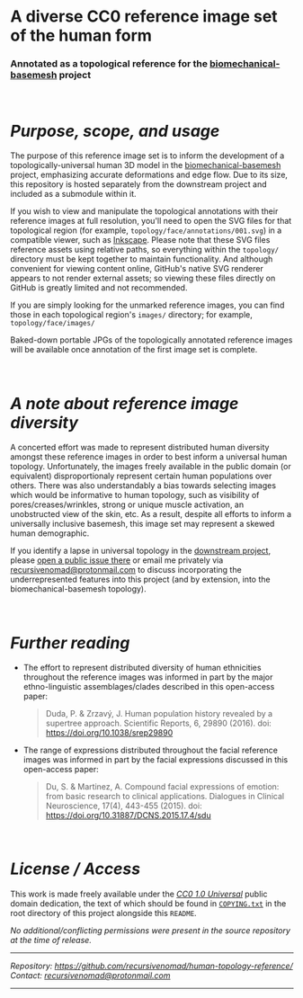 **A diverse CC0 reference image set of the human form**
=======================================================

### Annotated as a topological reference for the [biomechanical-basemesh][URL-basemesh] project

&nbsp;



***Purpose, scope, and usage***
===============================

The purpose of this reference image set is to inform the development of a topologically-universal human 3D model in the [biomechanical-basemesh][URL-basemesh] project, emphasizing accurate deformations and edge flow.
Due to its size, this repository is hosted separately from the downstream project and included as a submodule within it.

If you wish to view and manipulate the topological annotations with their reference images at full resolution, you'll need to open the SVG files for that topological region (for example, `topology/face/annotations/001.svg`) in a compatible viewer, such as [Inkscape][URL-Inkscape].
Please note that these SVG files reference assets using relative paths, so everything within the `topology/` directory must be kept together to maintain functionality.
And although convenient for viewing content online, GitHub's native SVG renderer appears to not render external assets; so viewing these files directly on GitHub is greatly limited and not recommended.

If you are simply looking for the unmarked reference images, you can find those in each topological region's `images/` directory; for example, `topology/face/images/`

Baked-down portable JPGs of the topologically annotated reference images will be available once annotation of the first image set is complete.

&nbsp;



***A note about reference image diversity***
============================================

A concerted effort was made to represent distributed human diversity amongst these reference images in order to best inform a universal human topology.
Unfortunately, the images freely available in the public domain (or equivalent) disproportionaly represent certain human populations over others.
There was also understandably a bias towards selecting images which would be informative to human topology, such as visibility of pores/creases/wrinkles, strong or unique muscle activation, an unobstructed view of the skin, etc.
As a result, despite all efforts to inform a universally inclusive basemesh, this image set may represent a skewed human demographic.

If you identify a lapse in universal topology in the [downstream project][URL-basemesh], please [open a public issue there][URL-New-Issue] or email me privately via <recursivenomad@protonmail.com> to discuss incorporating the underrepresented features into this project (and by extension, into the biomechanical-basemesh topology).

&nbsp;



***Further reading***
=====================

- The effort to represent distributed diversity of human ethnicities throughout the reference images was informed in part by the major ethno-linguistic assemblages/clades described in this open-access paper:
  
    > Duda, P. & Zrzavý, J. Human population history revealed by a supertree approach. Scientific Reports, 6, 29890 (2016). doi: https://doi.org/10.1038/srep29890

- The range of expressions distributed throughout the facial reference images was informed in part by the facial expressions discussed in this open-access paper:

    > Du, S. & Martinez, A. Compound facial expressions of emotion: from basic research to clinical applications. Dialogues in Clinical Neuroscience, 17(4), 443-455 (2015). doi: https://doi.org/10.31887/DCNS.2015.17.4/sdu

&nbsp;



***License / Access***
======================

This work is made freely available under the [*CC0 1.0 Universal*][URL-CC0] public domain dedication, the text of which should be found in [`COPYING.txt`](./COPYING.txt) in the root directory of this project alongside this `README`.

*No additional/conflicting permissions were present in the source repository at the time of release.*

----------------------

*Repository: <https://github.com/recursivenomad/human-topology-reference/>*  
*Contact: <recursivenomad@protonmail.com>*

----------------------



[URL-CC0]: <https://creativecommons.org/publicdomain/zero/1.0/>

[URL-basemesh]: <https://gitlab.com/recursivenomad/biomechanical-basemesh/>
[URL-New-Issue]: <https://gitlab.com/recursivenomad/biomechanical-basemesh/-/issues/new>

[URL-Inkscape]: <https://inkscape.org/release/inkscape-1.3.2/>

